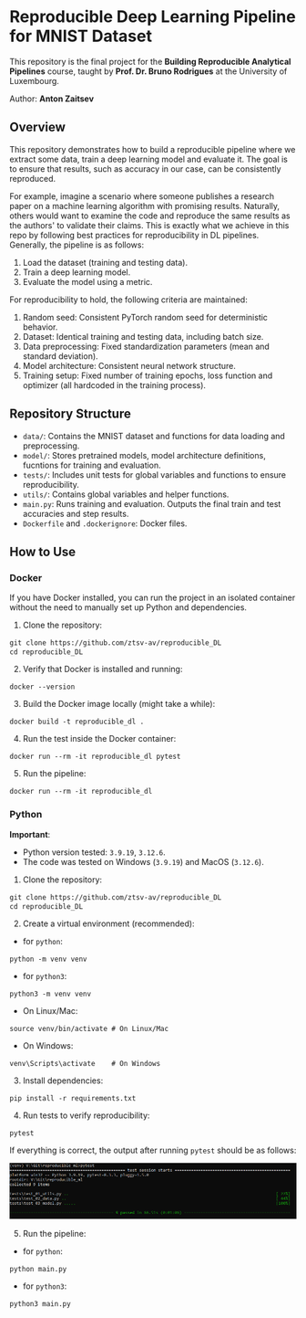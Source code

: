 # Reproducible Deep Learning Pipeline for MNIST Dataset

This repository is the final project for the **Building Reproducible Analytical Pipelines** course, taught by **Prof. Dr. Bruno Rodrigues** at the University of Luxembourg. 

Author: **Anton Zaitsev**

## Overview

This repository demonstrates how to build a reproducible pipeline where we extract some data, train a deep learning model and evaluate it. The goal is to ensure that results, such as accuracy in our case, can be consistently reproduced.

For example, imagine a scenario where someone publishes a research paper on a machine learning algorithm with promising results. Naturally, others would want to examine the code and reproduce the same results as the authors' to validate their claims. This is exactly what we achieve in this repo by following best practices for reproducibility in DL pipelines. Generally, the pipeline is as follows:
1. Load the dataset (training and testing data).
2. Train a deep learning model.
3. Evaluate the model using a metric.

For reproducibility to hold, the following criteria are maintained:
1. Random seed: Consistent PyTorch random seed for deterministic behavior.
2. Dataset: Identical training and testing data, including batch size.
3. Data preprocessing: Fixed standardization parameters (mean and standard deviation).
4. Model architecture: Consistent neural network structure.
5. Training setup: Fixed number of training epochs, loss function and optimizer (all hardcoded in the training process).

## Repository Structure

- `data/`: Contains the MNIST dataset and functions for data loading and preprocessing.
- `model/`: Stores pretrained models, model architecture definitions, fucntions for training and evaluation.
- `tests/`: Includes unit tests for global variables and functions to ensure reproducibility.
- `utils/`: Contains global variables and helper functions.
- `main.py`: Runs training and evaluation. Outputs the final train and test accuracies and step results.
- `Dockerfile` and `.dockerignore`: Docker files.

## How to Use

### Docker

If you have Docker installed, you can run the project in an isolated container without the need to manually set up Python and dependencies.

1. Clone the repository:
```
git clone https://github.com/ztsv-av/reproducible_DL
cd reproducible_DL
```
2. Verify that Docker is installed and running:
```
docker --version
```
3. Build the Docker image locally (might take a while):
```
docker build -t reproducible_dl .
```
4. Run the test inside the Docker container:
```
docker run --rm -it reproducible_dl pytest
```
5. Run the pipeline:
```
docker run --rm -it reproducible_dl
```

### Python

**Important**: 
- Python version tested: `3.9.19`, `3.12.6`.
- The code was tested on Windows (`3.9.19`) and MacOS (`3.12.6`).

1. Clone the repository:
```
git clone https://github.com/ztsv-av/reproducible_DL
cd reproducible_DL
```
2. Create a virtual environment (recommended):
- for `python`:
```
python -m venv venv
```
- for `python3`:
```
python3 -m venv venv
```
- On Linux/Mac:
```
source venv/bin/activate # On Linux/Mac
```
- On Windows:
```
venv\Scripts\activate    # On Windows
```
3. Install dependencies:
```
pip install -r requirements.txt
```
4. Run tests to verify reproducibility:
```
pytest
```

If everything is correct, the output after running `pytest` should be as follows:

![Pytest result](ims/pytest.png)

5. Run the pipeline:
- for `python`:
```
python main.py
```
- for `python3`:
```
python3 main.py
```